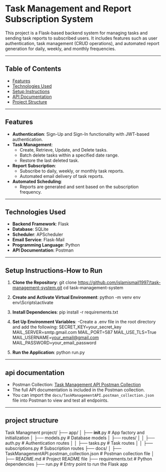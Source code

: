 
# Task Management and Report Subscription System

This project is a Flask-based backend system for managing tasks and sending task reports to subscribed users. It includes features such as user authentication, task management (CRUD operations), and automated report generation for daily, weekly, and monthly frequencies.
____________________________________________________________________________________________________________________


## Table of Contents
- [Features](#features)
- [Technologies Used](#technologies-used)
- [Setup Instructions](#setup-instructions-How-to-Run)
- [API Documentation](#api-documentation)
- [Project Structure](#project-structure)
____________________________________________________________________________________________________________________


## Features
- **Authentication**: Sign-Up and Sign-In functionality with JWT-based authentication.
- **Task Management**:
  - Create, Retrieve, Update, and Delete tasks.
  - Batch delete tasks within a specified date range.
  - Restore the last deleted task.
- **Report Subscription**:
  - Subscribe to daily, weekly, or monthly task reports.
  - Automated email delivery of task reports.
- **Automated Scheduling**:
  - Reports are generated and sent based on the subscription frequency.

____________________________________________________________________________________________________________________


## Technologies Used
- **Backend Framework**: Flask
- **Database**: SQLite
- **Scheduler**: APScheduler
- **Email Service**: Flask-Mail
- **Programming Language**: Python
- **API Documentation**: Postman

____________________________________________________________________________________________________________________


## Setup Instructions-How to Run
1. **Clone the Repository**:
     git clone https://github.com/islamismail1997/task-management-system.git
         cd task-management-system
         
2. **Create and Activate Virtual Environment**:
        python -m venv env
            env\Scripts\activate

3. **Install Dependencies**:
        pip install -r requirements.txt

4. **Set Up Environment Variables**:
    -Create a .env file in the root directory and add the following:
        SECRET_KEY=your_secret_key
        MAIL_SERVER=smtp.gmail.com
        MAIL_PORT=587
        MAIL_USE_TLS=True
        MAIL_USERNAME=your_email@gmail.com
        MAIL_PASSWORD=your_email_password

5. **Run the Application**:
        python run.py
____________________________________________________________________________________________________________________


## api documentation
  - Postman Collection: [Task Management API Postman Collection](docs/TaskManagementAPI.postman_collection.json)
  - The full API documentation is included in the Postman collection.
  - You can import the `docs/TaskManagementAPI.postman_collection.json` file into Postman to view and test all      endpoints.

____________________________________________________________________________________________________________________



## project structure

Task Managment project/
├── app/
│   ├── __init__.py       # App factory and initialization
│   ├── models.py         # Database models
│   ├── routes/
│   │   ├── auth.py       # Authentication routes
│   │   ├── tasks.py      # Task routes
│   │   ├── subscriptions.py  # Subscription routes
├── docs/
│   ├── TaskManagementAPI.postman_collection.json  # Postman collection file
│   ├── README.md        # Project README file
├── requirements.txt     # Python dependencies
├── run.py               # Entry point to run the Flask app


